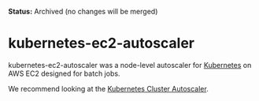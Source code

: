 **Status:** Archived (no changes will be merged)

# kubernetes-ec2-autoscaler

kubernetes-ec2-autoscaler was a node-level autoscaler for [Kubernetes](http://kubernetes.io/)
on AWS EC2 designed for batch jobs.

We recommend looking at the [Kubernetes Cluster Autoscaler](https://github.com/kubernetes/autoscaler).
